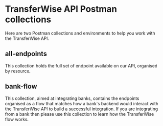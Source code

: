 # TransferWise API Postman collections

Here are two Postman collections and environments to help you work with the TransferWise API.

## all-endpoints

This collection holds the full set of endpoint available on our API, organised by resource.

## bank-flow

This collection, aimed at integrating banks, contains the endpoints organised as a flow that matches how a bank's backend would interact with the TransferWise API to build a successful integration. If you are integrating from a bank then please use this collection to learn how the TransferWise flow works.
